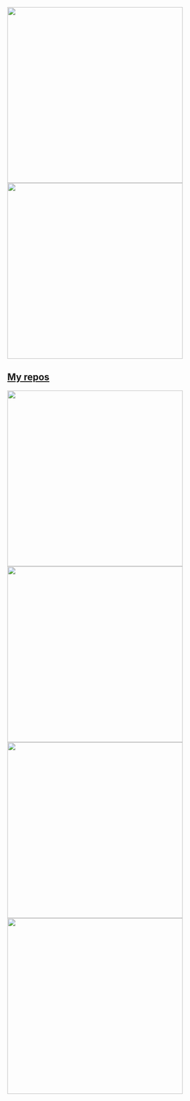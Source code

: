 <p align="left">
  <a href="https://github.com/bisdro"><img width="400" src="https://github-readme-stats.vercel.app/api?username=bisdro&show_icons=true&theme=merko">
  <a href="https://github.com/bisdro"><img width="400" src="https://github-readme-stats.vercel.app/api/top-langs/?username=bisdro&hide=html,scss,css&langs_count=10&layout=compact&theme=merko">
</p>
    
## My repos
    
<p align="left">
  
   <a href="https://github.com/bisdro/bot-ivational"><img width="400" src="https://github-readme-stats.vercel.app/api/pin/?username=bisdro&repo=bot-ivational&langs_count=5&theme=merko">
  <a href="https://github.com/bisdro/BotDescargadorImagenes"><img width="400" src="https://github-readme-stats.vercel.app/api/pin/?username=bisdro&card_height=300&&repo=BotDescargadorImagenes&langs_count=5&layout=compact&theme=merko">
  <a href="https://github.com/bisdro/Arduino-hydra"><img width="400" src="https://github-readme-stats.vercel.app/api/pin/?username=bisdro&repo=Arduino-hydra&layout=compact&theme=merko">
  <a href="https://github.com/bisdro/OrganizadorDeArchivos"><img width="400" src="https://github-readme-stats.vercel.app/api/pin/?username=bisdro&repo=OrganizadorDeArchivos&hide=html,scss,css&langs_count=10&layout=compact&theme=merko">
</p>
